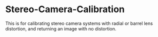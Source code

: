 # Stereo-Camera-Calibration

This is for calibrating stereo camera systems with radial or barrel lens distortion, and returning an image with no distortion.
